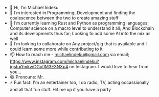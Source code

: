 - 👋 Hi, I’m Michael Indeku 
- 👀 I’m interested in Programming, Development and finding the coalescence between the two to create amazing stuff
- 🌱 I’m currently learning Rust and Python as programming languages; Computer science on a macro level to understand it all; And Blockchain and its developments thus far; Looking to add some AI into the mix as well
- 💞️ I’m looking to collaborate on Any project/gig that is available and I could learn some more while contributing to it
- 📫 How to reach me - michaelindeku@gmail.com via email; https://www.instagram.com/michaelindeku?igsh=YmkwOGo0M3E3NXp4 on Instagram. I would love to hear from you...
- 😄 Pronouns: Mr.
- ⚡ Fun fact: I'm an entertainer too, I do radio, TV, acting occassionally and all that fun stuff. Hit me up if you have a party

<!---
Papamikeeey/Papamikeeey is a ✨ special ✨ repository because its `README.md` (this file) appears on your GitHub profile.
You can click the Preview link to take a look at your changes.
--->
